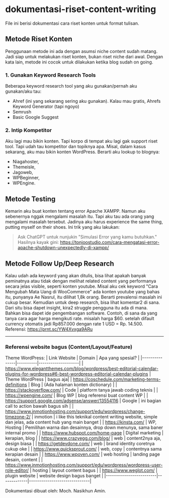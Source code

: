 # dokumentasi-riset-content-writing
File ini berisi dokumentasi cara riset konten untuk format tulisan. 

## Metode Riset Konten
Penggunaan metode ini ada dengan asumsi niche content sudah matang. Jadi siap untuk melakukan riset konten, bukan riset niche dari awal. Dengan kata lain, metode ini cocok untuk dilakukan ketika blog sudah on going. 

### 1. Gunakan Keyword Research Tools
Beberapa keyword research tool yang aku gunakan/pernah aku gunakan/aku tau:
- Ahref (ini yang sekarang sering aku gunakan). Kalau mau gratis, Ahrefs Keyword Generator (tapi ngoyo)
- Semrush
- Basic Google Suggest

### 2. Intip Kompetitor
Aku lagi mau bikin konten. Tapi korpo di tempat aku lagi gak support riset tool. Tapi udah tau kompetitor dan topiknya apa. Misal, dalam kasus sekarang, aku mau bikin konten WordPress. Berarti aku lookup to blognya:
- Niagahoster,
- Themeisle,
- Jagoweb,
- WPBeginner,
- WPEngine.

## Metode Testing 
Kemarin aku buat konten tentang error Apache XAMPP. Namun aku sebenernya nggak mengalami masalah itu. Tapi aku tau ada orang yang mengalami masalah tersebut. Jadinya aku harus experience the same thing, putting myself on their shoes. Ini trik yang aku lakukan:

> Ask ChatGPT untuk nunjukin "Simulasi Error yang kamu butuhkan."
> Hasilnya kayak gini: https://tonjoostudio.com/cara-mengatasi-error-apache-shutdown-unexpectedly-di-xampp/

## Metode Follow Up/Deep Research
Kalau udah ada keyword yang akan ditulis, bisa lihat apakah banyak peminatnya atau tidak dengan melihat related content yang performanya secara jelas visible, seperti konten youtube. Misal aku cek keyword "Cara Mengubah Mata Uang di WooCommerce" ada konten youtube yang bahas itu, punyanya Ae Nasrul, itu dilihat 1,8k orang. Berarti prevalensi masalah ini cukup besar. Kemudian untuk deep research, bisa lihat komentar2 di sana. Dari situ bisa dapet insight, kira2 struggle pengguna itu ada di mana. Bahkan bisa dapet ide pengembangan software. Contoh, di sana da yang tanya cara agar harga mengikuti rate. misalah harga $60. setelah difault currency otomatis jadi Rp857.000 dengan rate 1 USD = Rp. 14.500. 
Referensi: https://prnt.sc/YW4Xvxga9ARu
<hr />

### Referensi website bagus (Content/Layout/Feature)

Theme WordPress:
| Link Website  | Domain   | Apa yang spesial?  |
|---------------|----------|--------------------|
| https://www.elegantthemes.com/blog/wordpress/best-editorial-calendar-plugins-for-wordpress#6-best-wordpress-editorial-calendar-plugins | Theme WordPress  | bagus aja|
| https://coschedule.com/marketing-terms-definitions  | Blog  | (Ada halaman konten dictionary)  |
| https://stackoverflow.com/  | Code | platform tanya jawab coding teknis  |
| https://wpengine.com/  | Blog WP  | blog referensi buat content WP  |
| https://support.google.com/adsense/answer/13554116  | Google | ini bagian call to action bawah bagus sih  |
| https://www.inmotionhosting.com/support/edu/wordpress/change-timezone-2/  | inmotion | i like this teknikal content writing website, simple dan jelas, ada content hub yang main banget  |
| https://kinsta.com/ | WP, Hosting | Pemilihan warna dan desainnya, drop down menunya, sama baner internal promo |
| https://www.hubspot.com/home-page | Digital marketing | kerapian, blog |
| https://www.crazyegg.com/blog/ | web | content2nya aja, design biasa |
| https://getdevdone.com/ | web | brand identity coretnya cukup oke |
| https://www.quicksprout.com/ | web, copy | contentnya sama kerapian desain |
| https://www.wpoven.com/ | web hosting | landing page desain, content |
| https://www.inmotionhosting.com/support/edu/wordpress/wordpress-user-role-editor/  | hosting | layout content bagus  |
| https://www.weglot.com/  | plugin website | website design bagus banget |
|-------------------------|-------------|------------------------------|

Dokumentasi dibuat oleh: Moch. Nasikhun Amin. 

